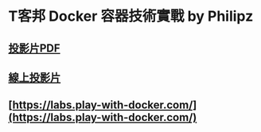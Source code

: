 # T客邦 Docker 容器技術實戰 by Philipz

## [投影片PDF](./T客邦容器技術實戰.pdf)

## [線上投影片](https://docs.google.com/presentation/d/1t3T_hqvGUJF45QR-Ng7vUqkECk2lFPUzD9aSDVIBGto/edit?usp=sharing)

## [https://labs.play-with-docker.com/](https://labs.play-with-docker.com/)

